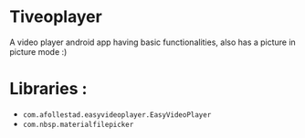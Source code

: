 # Tiveoplayer
A video player android app having basic functionalities, also has a picture in picture mode :) 


# Libraries : 
 * `com.afollestad.easyvideoplayer.EasyVideoPlayer` 
 * `com.nbsp.materialfilepicker`
 
